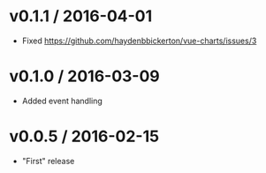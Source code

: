 # v0.1.1 / 2016-04-01
- Fixed https://github.com/haydenbbickerton/vue-charts/issues/3

# v0.1.0 / 2016-03-09
- Added event handling

# v0.0.5 / 2016-02-15
- "First" release